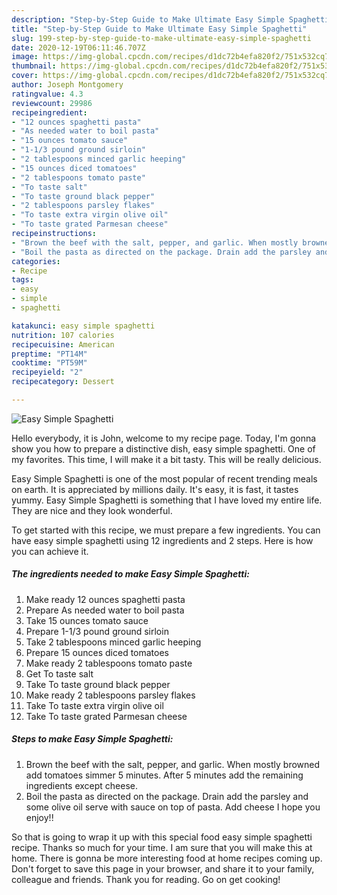 ```yaml
---
description: "Step-by-Step Guide to Make Ultimate Easy Simple Spaghetti"
title: "Step-by-Step Guide to Make Ultimate Easy Simple Spaghetti"
slug: 199-step-by-step-guide-to-make-ultimate-easy-simple-spaghetti
date: 2020-12-19T06:11:46.707Z
image: https://img-global.cpcdn.com/recipes/d1dc72b4efa820f2/751x532cq70/easy-simple-spaghetti-recipe-main-photo.jpg
thumbnail: https://img-global.cpcdn.com/recipes/d1dc72b4efa820f2/751x532cq70/easy-simple-spaghetti-recipe-main-photo.jpg
cover: https://img-global.cpcdn.com/recipes/d1dc72b4efa820f2/751x532cq70/easy-simple-spaghetti-recipe-main-photo.jpg
author: Joseph Montgomery
ratingvalue: 4.3
reviewcount: 29986
recipeingredient:
- "12 ounces spaghetti pasta"
- "As needed water to boil pasta"
- "15 ounces tomato sauce"
- "1-1/3 pound ground sirloin"
- "2 tablespoons minced garlic heeping"
- "15 ounces diced tomatoes"
- "2 tablespoons tomato paste"
- "To taste salt"
- "To taste ground black pepper"
- "2 tablespoons parsley flakes"
- "To taste extra virgin olive oil"
- "To taste grated Parmesan cheese"
recipeinstructions:
- "Brown the beef with the salt, pepper, and garlic. When mostly browned add tomatoes simmer 5 minutes. After 5 minutes add the remaining ingredients except cheese."
- "Boil the pasta as directed on the package. Drain add the parsley and some olive oil serve with sauce on top of pasta. Add cheese I hope you enjoy!!"
categories:
- Recipe
tags:
- easy
- simple
- spaghetti

katakunci: easy simple spaghetti 
nutrition: 107 calories
recipecuisine: American
preptime: "PT14M"
cooktime: "PT59M"
recipeyield: "2"
recipecategory: Dessert

---
```



![Easy Simple Spaghetti](https://img-global.cpcdn.com/recipes/d1dc72b4efa820f2/751x532cq70/easy-simple-spaghetti-recipe-main-photo.jpg)

Hello everybody, it is John, welcome to my recipe page. Today, I'm gonna show you how to prepare a distinctive dish, easy simple spaghetti. One of my favorites. This time, I will make it a bit tasty. This will be really delicious.

Easy Simple Spaghetti is one of the most popular of recent trending meals on earth. It is appreciated by millions daily. It's easy, it is fast, it tastes yummy. Easy Simple Spaghetti is something that I have loved my entire life. They are nice and they look wonderful.




To get started with this recipe, we must prepare a few ingredients. You can have easy simple spaghetti using 12 ingredients and 2 steps. Here is how you can achieve it.

<!--inarticleads1-->

##### The ingredients needed to make Easy Simple Spaghetti:

1. Make ready 12 ounces spaghetti pasta
1. Prepare As needed water to boil pasta
1. Take 15 ounces tomato sauce
1. Prepare 1-1/3 pound ground sirloin
1. Take 2 tablespoons minced garlic heeping
1. Prepare 15 ounces diced tomatoes
1. Make ready 2 tablespoons tomato paste
1. Get To taste salt
1. Take To taste ground black pepper
1. Make ready 2 tablespoons parsley flakes
1. Take To taste extra virgin olive oil
1. Take To taste grated Parmesan cheese




<!--inarticleads2-->

##### Steps to make Easy Simple Spaghetti:

1. Brown the beef with the salt, pepper, and garlic. When mostly browned add tomatoes simmer 5 minutes. After 5 minutes add the remaining ingredients except cheese.
1. Boil the pasta as directed on the package. Drain add the parsley and some olive oil serve with sauce on top of pasta. Add cheese I hope you enjoy!!




So that is going to wrap it up with this special food easy simple spaghetti recipe. Thanks so much for your time. I am sure that you will make this at home. There is gonna be more interesting food at home recipes coming up. Don't forget to save this page in your browser, and share it to your family, colleague and friends. Thank you for reading. Go on get cooking!
